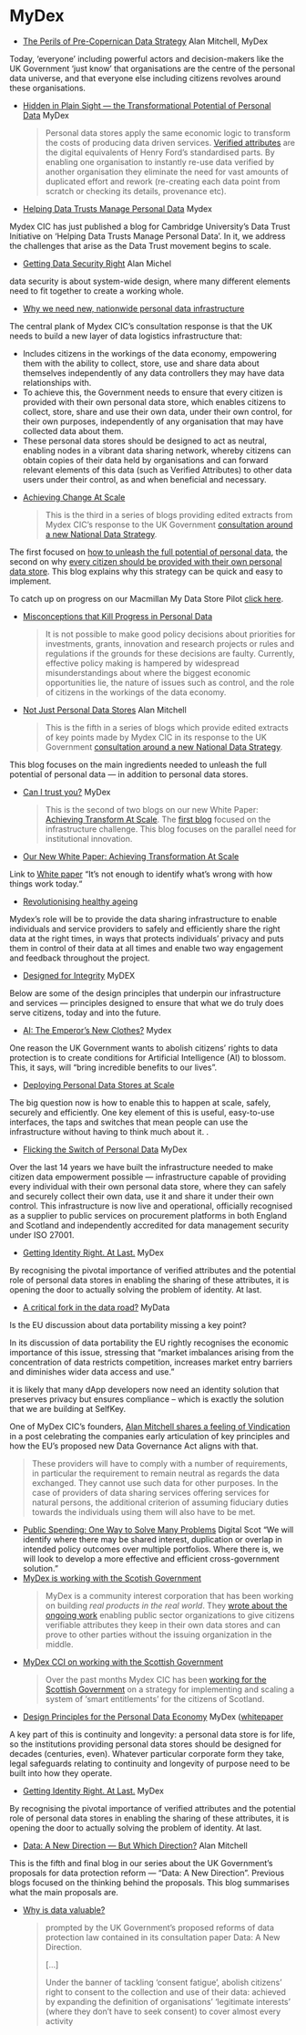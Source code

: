 # MyDex


* [The Perils of Pre-Copernican Data Strategy](https://medium.com/mydex/the-perils-of-pre-copernican-data-strategy-974827845585) Alan Mitchell, MyDex

Today, ‘everyone’ including powerful actors and decision-makers like the UK Government ‘just know’ that organisations are the centre of the personal data universe, and that everyone else including citizens revolves around these organisations.

* [Hidden in Plain Sight — the Transformational Potential of Personal Data](https://medium.com/mydex/hidden-in-plain-sight-the-transformational-potential-of-personal-data-da47f666713e) MyDex
  > Personal data stores apply the same economic logic to transform the costs of producing data driven services. [Verified attributes](https://medium.com/mydex/unleashing-the-potential-of-verified-attributes-fe001e01b091) are the digital equivalents of Henry Ford’s standardised parts. By enabling one organisation to instantly re-use data verified by another organisation they eliminate the need for vast amounts of duplicated effort and rework (re-creating each data point from scratch or checking its details, provenance etc).

* [Helping Data Trusts Manage Personal Data](https://medium.com/mydex/helping-data-trusts-manage-personal-data-4215faaee5f2) Mydex

Mydex CIC has just published a blog for Cambridge University’s Data Trust Initiative on ‘Helping Data Trusts Manage Personal Data’. In it, we address the challenges that arise as the Data Trust movement begins to scale.

* [Getting Data Security Right](https://medium.com/mydex/getting-data-security-right-36d291cac156) Alan Michel

data security is about system-wide design, where many different elements need to fit together to create a working whole.
* [Why we need new, nationwide personal data infrastructure](https://medium.com/mydex/why-we-need-new-nationwide-personal-data-infrastructure-56513fb6daf4)

The central plank of Mydex CIC’s consultation response is that the UK needs to build a new layer of data logistics infrastructure that:

- Includes citizens in the workings of the data economy, empowering them with the ability to collect, store, use and share data about themselves independently of any data controllers they may have data relationships with.
- To achieve this, the Government needs to ensure that every citizen is provided with their own personal data store, which enables citizens to collect, store, share and use their own data, under their own control, for their own purposes, independently of any organisation that may have collected data about them.
- These personal data stores should be designed to act as neutral, enabling nodes in a vibrant data sharing network, whereby citizens can obtain copies of their data held by organisations and can forward relevant elements of this data (such as Verified Attributes) to other data users under their control, as and when beneficial and necessary.


* [Achieving Change At Scale](https://medium.com/mydex/transforming-the-system-a-roadmap-for-practical-implementation-411e8821ed19)
  > This is the third in a series of blogs providing edited extracts from Mydex CIC’s response to the UK Government [consultation around a new National Data Strategy](https://www.gov.uk/government/consultations/uk-national-data-strategy-nds-consultation).

The first focused on [how to unleash the full potential of personal data](https://medium.com/mydex/how-to-unleash-the-full-potential-of-data-3676db8d7c03), the second on why [every citizen should be provided with their own personal data store](https://medium.com/mydex/how-to-unleash-the-full-potential-of-data-3676db8d7c03). This blog explains why this strategy can be quick and easy to implement.

To catch up on progress on our Macmillan My Data Store Pilot [click here](https://medium.com/macmillan-my-data-store-pilot).
* [Misconceptions that Kill Progress in Personal Data](https://medium.com/mydex/misconceptions-that-kill-progress-in-personal-data-4736b1d883c6)
  > It is not possible to make good policy decisions about priorities for investments, grants, innovation and research projects or rules and regulations if the grounds for these decisions are faulty. Currently, effective policy making is hampered by widespread misunderstandings about where the biggest economic opportunities lie, the nature of issues such as control, and the role of citizens in the workings of the data economy.

* [Not Just Personal Data Stores](https://medium.com/mydex/not-just-personal-data-stores-f2070eada6be) Alan Mitchell
  > This is the fifth in a series of blogs which provide edited extracts of key points made by Mydex CIC in its response to the UK Government [consultation around a new National Data Strategy](https://www.gov.uk/government/consultations/uk-national-data-strategy-nds-consultation).

This blog focuses on the main ingredients needed to unleash the full potential of personal data — in addition to personal data stores.
* [Can I trust you?](https://medium.com/mydex/can-i-trust-you-6771a6ca0e35) MyDex
  > This is the second of two blogs on our new White Paper: [Achieving Transform At Scale](https://mydex.org/resources/papers/AchievingTransformationatScaleMydexCIC-2021-04-14.pdf). The [first blog](https://medium.com/mydex/our-new-white-paper-achieving-transformation-at-scale-f97320f8447e) focused on the infrastructure challenge. This blog focuses on the parallel need for institutional innovation.

* [Our New White Paper: Achieving Transformation At Scale](https://medium.com/mydex/our-new-white-paper-achieving-transformation-at-scale-f97320f8447e)

Link to [White paper](https://mydex.org/resources/papers/AchievingTransformationatScaleMydexCIC-2021-04-14.pdf) “It’s not enough to identify what’s wrong with how things work today.“

* [Revolutionising healthy ageing](https://medium.com/mydex/revolutionising-healthy-ageing-200a7edd1016)

Mydex’s role will be to provide the data sharing infrastructure to enable individuals and service providers to safely and efficiently share the right data at the right times, in ways that protects individuals’ privacy and puts them in control of their data at all times and enable two way engagement and feedback throughout the project.
* [Designed for Integrity](https://medium.com/mydex/designed-for-integrity-13a69bcda0b2) MyDEX

Below are some of the design principles that underpin our infrastructure and services — principles designed to ensure that what we do truly does serve citizens, today and into the future.

* [AI: The Emperor’s New Clothes?](https://medium.com/mydex/ai-the-emperors-new-clothes-91de9eed3650) Mydex

One reason the UK Government wants to abolish citizens’ rights to data protection is to create conditions for Artificial Intelligence (AI) to blossom. This, it says, will “bring incredible benefits to our lives”.

* [Deploying Personal Data Stores at Scale](https://medium.com/mydex/deploying-personal-data-stores-at-scale-ad35fb205e73)

The big question now is how to enable this to happen at scale, safely, securely and efficiently. One key element of this is useful, easy-to-use interfaces, the taps and switches that mean people can use the infrastructure without having to think much about it. .

* [Flicking the Switch of Personal Data](https://medium.com/mydex/flicking-the-switch-of-personal-data-4c5d0d368a31) MyDex

Over the last 14 years we have built the infrastructure needed to make citizen data empowerment possible — infrastructure capable of providing every individual with their own personal data store, where they can safely and securely collect their own data, use it and share it under their own control. This infrastructure is now live and operational, officially recognised as a supplier to public services on procurement platforms in both England and Scotland and independently accredited for data management security under ISO 27001.
* [Getting Identity Right. At Last.](https://medium.com/mydex/getting-identity-right-at-last-8512abadcfbc) MyDex

By recognising the pivotal importance of verified attributes and the potential role of personal data stores in enabling the sharing of these attributes, it is opening the door to actually solving the problem of identity. At last.


* [A critical fork in the data road?](https://medium.com/mydex/a-critical-fork-in-the-data-road-1eb29c5a42a8) MyData

Is the EU discussion about data portability missing a key point?

In its discussion of data portability the EU rightly recognises the economic importance of this issue, stressing that “market imbalances arising from the concentration of data restricts competition, increases market entry barriers and diminishes wider data access and use.”

it is likely that many dApp developers now need an identity solution that preserves privacy but ensures compliance – which is exactly the solution that we are building at SelfKey.

One of MyDex CIC’s founders, [Alan Mitchell shares a feeling of Vindication](https://medium.com/mydex/vindicated-cb897fb4e94b) in a post celebrating the companies early articulation of key principles and how the EU’s proposed new Data Governance Act aligns with that.
  > These providers will have to comply with a number of requirements, in particular the requirement to remain neutral as regards the data exchanged. They cannot use such data for other purposes. In the case of providers of data sharing services offering services for natural persons, the additional criterion of assuming fiduciary duties towards the individuals using them will also have to be met.
* [Public Spending: One Way to Solve Many Problems](https://medium.com/mydex/public-spending-one-way-to-solve-many-problems-3ac394e46a9e) Digital Scot
“We will identify where there may be shared interest, duplication or overlap in intended policy outcomes over multiple portfolios. Where there is, we will look to develop a more effective and efficient cross-government solution.”
* [MyDex is working with the Scotish Government](https://blogs.gov.scot/digital/2020/05/13/digital-identity-scotland-prototype-draws-to-a-close/)
  > MyDex is a community interest corporation that has been working on building *real products in the real world*. They [wrote about the ongoing work](https://medium.com/mydex/proving-verified-attributes-work-3f9ca813d43f) enabling public sector organizations to give citizens verifiable attributes they keep in their own data stores and can prove to other parties without the issuing organization in the middle.
* [MyDex CCI on working with the Scottish Government](https://medium.com/mydex/a-way-forward-for-personal-data-6251d1503bdd) 
  > Over the past months Mydex CIC has been [working for the Scottish Government](https://blogs.gov.scot/digital/2020/10/01/digital-identity-scotland-a-beta-industry-event/) on a strategy for implementing and scaling a system of ‘smart entitlements’ for the citizens of Scotland.
* [Design Principles for the Personal Data Economy](https://medium.com/mydex/design-principles-for-the-personal-data-economy-f63ffa93e382) MyDex ([whitepaper](https://mydex.org/resources/papers/)

A key part of this is continuity and longevity: a personal data store is for life, so the institutions providing personal data stores should be designed for decades (centuries, even). Whatever particular corporate form they take, legal safeguards relating to continuity and longevity of purpose need to be built into how they operate.
* [Getting Identity Right. At Last.](https://medium.com/mydex/getting-identity-right-at-last-8512abadcfbc) MyDex

By recognising the pivotal importance of verified attributes and the potential role of personal data stores in enabling the sharing of these attributes, it is opening the door to actually solving the problem of identity. At last.
* [Data: A New Direction — But Which Direction?](https://medium.com/mydex/data-a-new-direction-but-which-direction-da547b886ac0) Alan Mitchell

This is the fifth and final blog in our series about the UK Government’s proposals for data protection reform — “Data: A New Direction”. Previous blogs focused on the thinking behind the proposals. This blog summarises what the main proposals are.
* [Why is data valuable?](https://medium.com/mydex/why-is-data-valuable-59bd63e1a09f)
  > prompted by the UK Government’s proposed reforms of data protection law contained in its consultation paper Data: A New Direction.
  > 
  > […]
  > 
  > Under the banner of tackling ‘consent fatigue’, abolish citizens’ right to consent to the collection and use of their data: achieved by expanding the definition of organisations’ ‘legitimate interests’ (where they don’t have to seek consent) to cover almost every activity
